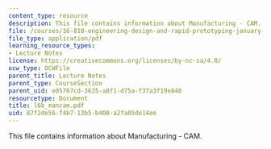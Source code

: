 ```yaml
---
content_type: resource
description: This file contains information about Manufacturing - CAM.
file: /courses/16-810-engineering-design-and-rapid-prototyping-january-iap-2007/87f2de56f4b713b5b408a2fa05de14ee_l6b_mancam.pdf
file_type: application/pdf
learning_resource_types:
- Lecture Notes
license: https://creativecommons.org/licenses/by-nc-sa/4.0/
ocw_type: OCWFile
parent_title: Lecture Notes
parent_type: CourseSection
parent_uid: e05767cd-3635-a8f1-d75a-f37a3f19e840
resourcetype: Document
title: l6b_mancam.pdf
uid: 87f2de56-f4b7-13b5-b408-a2fa05de14ee
---
```

This file contains information about Manufacturing - CAM.